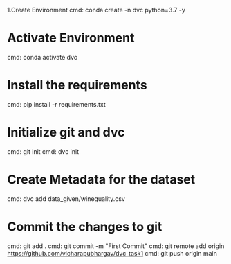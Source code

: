 1.Create Environment
 cmd: conda create -n dvc python=3.7 -y

# Activate Environment
 cmd: conda activate dvc

# Install the requirements
 cmd: pip install -r requirements.txt

# Initialize git and dvc
 cmd: git init
 cmd: dvc init
 
# Create Metadata for the dataset
 cmd: dvc add data_given/winequality.csv

# Commit the changes to git
 cmd: git add .
 cmd: git commit -m "First Commit" 
 cmd: git remote add origin https://github.com/vicharapubhargav/dvc_task1
 cmd: git push origin main
